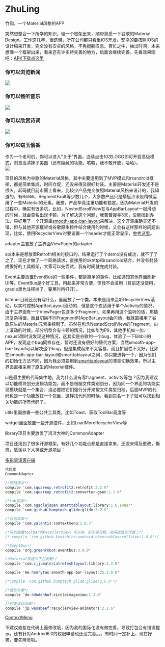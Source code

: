# ZhuLing
竹翎，一个Material风格的APP

突然想整合一下所学的知识，理一个框架出来，顺带熟悉一下谷歌的Material Design。工作这几年，很遗憾，所在公司都只看重iOS开发，安卓的要按照IOS的设计稿来开发，完全没有安卓的风格，不免扼腕叹息。百忙之中，抽出时间，本来想理一个框架出来，看来还有许多待完善的地方，后面会继续完善。先看效果图吧：[APK下载点这里](https://github.com/ITAnt/ZhuLing/blob/master/apk/竹翎.apk) 

### 你可以浏览新闻 ###
![](https://raw.githubusercontent.com/ITAnt/ZhuLing/master/image/1.gif)  

### 你可以畅听音乐 ###
![](https://raw.githubusercontent.com/ITAnt/ZhuLing/master/image/2.gif) 

### 你可以欣赏诗词 ###
![](https://raw.githubusercontent.com/ITAnt/ZhuLing/master/image/3.gif) 

### 你可以窃玉偷香 ###
作为一个老司机，你可以进入“关于”界面，连续点击10次LOGO即可开启高级模式，浏览高清妹子美图（还有隐藏的功能，咳咳，我不敢开放，哈哈）。<br/>
![](https://raw.githubusercontent.com/ITAnt/ZhuLing/master/image/4.gif) 


项目的风格为谷歌的Material风格，其中主要运用到了MVP模式和rxandroid框架，都是简单集成，时间仓促，还没来得及很好封装。主要是Material开发还不是很火，起码就目前市面上看来，比较少产品完全依照Material风格来设计的，我知道的，有BiliBili、SegmentFault等少数几个，大多数产品只是蜻蜓点水般稍微运用了一些Material的元素。我想，产品毕竟注重功能和稳定。因为Material开发的过程中，确实有很多坑，比如，NestedScrollView在与AppBarLayout一起滑动的时候，就会莫名出现卡顿，为了解决这个问题，我苦苦搜寻3天，没能找到办法，只好用了一个开源库[smooth-app-bar-layout](https://github.com/henrytao-me/smooth-app-bar-layout)来解决，这个开源库确实还不错，但与其他开源框架或谷歌原生控件结合使用的时候，又会有这样那样的问题出现，比如，使用RecyclerView时要设置一个header才能正常显示，[参考这里](http://www.jianshu.com/p/079fc98dd739)。

adapter主要放了主界面ViewPager的adapter

api本来是想放置Retrofit相关的接口的，结果运行了个demo没有成功，就不了了之了，现在才做了一个网络请求，直接用的okhttp和rxandroid结合，并没有封装成很好的工具框架，大家可以先尝试，我有时间就完成封装。

Event主要放置EventBus的一些事件，都是简单的事件，比如通知其他界面刷新UI等。EventBus是个好工具，用起来非常方便，但我不会滥用（目前还没使用，gradle里也注释掉了，要用时再打开）。

listener目前还没有写什么，里面放了一个类，本来是用来监听RecyclerView滚动，以实时控制AppBarLayout滚动的，但是这个仅适用于单个Activity的情况，由于主界面有一个ViewPager包含多个Fragment，如果再用这个监听的话，那情况复杂得很，而且切换不同Fragment时AppBarLayout会闪动，我就直接用了谷歌原生的Material元素来控制了。虽然在包含NestedScrollView的Fragment，向上滚动的时候，部分机型会有卡顿的情况，比如华为P9，其他手机如一加、nexus5暂时没发现这种情况，这其实是谷歌的一个bug，体验了一下Bilibili的APP，发现这个bug同样存在，暂时还没有很好的替代方案，当然smooth-app-bar-layout可以解决这个bug，但是集成起来不太容易，而且扩展性不太好，比如在smooth-app-bar-layout和smarttablayout之间，你只能选择一个，因为他们的初始化方法不同，因为我必须要用到[smarttablayout](https://github.com/ogaclejapan/SmartTabLayout)的漂亮切换效果，所以主界面直接采用了原生的Material控件。

ui是最主要的代码集中地，我为什么没有写fragment、activity等包？因为我建议以功能模块划分逻辑功能包，而不是根据文件类别划分，因为同一个界面的功能实现模块就是一个集合，没必要把它们强行分开来按文件类型归档，后面MVP的代码也是一个功能放在一个包里，这样找代码的时候，看到包名一下子就可以找到相关功能的所有代码了。

utils里面放置一些公共工具类，比如Toast、获取ToolBar高度等

widget里面放置一些开源控件，比如LoadMoreRecyclerView等

library项目主要放置了鸿洋大神的CommonAdapter

项目还用到了很多开源框架，有好几个功能点都是直接拿来，还没来得及更改，惭愧，感谢以下大神或开源项目：

[多彩资讯客户端](https://github.com/kaku2015/ColorfulNews)
```Java
代码家
CommonAdapter

/*网络请求*/
compile 'com.squareup.retrofit2:retrofit:2.2.0'
compile 'com.squareup.retrofit2:converter-gson:2.2.0'

/*tab切换*/
compile 'com.ogaclejapan.smarttablayout:library:1.6.1@aar'
compile 'com.github.bumptech.glide:glide:3.7.0'

/*右侧菜单*/
compile 'com.yalantis:contextmenu:1.0.7'

/*可以隐藏toolbar的RecyclerView，可以用，但不够流畅，用系统监听代替了*/
/* compile 'com.github.ksoichiro:android-observablescrollview:1.6.0'*/

/*EventBus*/
compile 'org.greenrobot:eventbus:3.0.0'

/*Material风格的下拉刷新*/
compile 'com.cjj.materialrefeshlayout:library:1.3.0'

compile 'me.henrytao:smooth-app-bar-layout:25.1.0.0'

/*compile 'com.github.bumptech.glide:glide:3.6.0'*/

/*圆形头像*/
compile 'de.hdodenhof:circleimageview:1.3.0'

/*列表滚动动画*/
compile 'jp.wasabeef:recyclerview-animators:2.2.6'
```
[ContextMenu](https://github.com/Yalantis/Context-Menu.Android)

不建议直接在代码上面修改哦，因为我的国际化没有做完善，导致打包会有错误提示，还有针对Android6.0的权限申请也还没完善。。。有时间一定补上，现在好累，要先睡觉啦。
